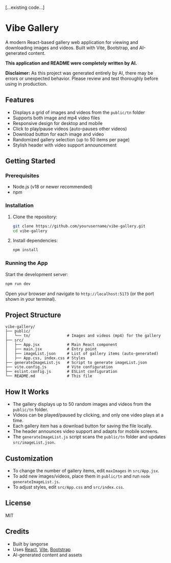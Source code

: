 [...existing code...]
# Vibe Gallery

A modern React-based gallery web application for viewing and downloading images and videos. Built with Vite, Bootstrap, and AI-generated content.

**This application and README were completely written by AI.**

**Disclaimer:** As this project was generated entirely by AI, there may be errors or unexpected behavior. Please review and test thoroughly before using in production.

## Features

- Displays a grid of images and videos from the `public/tn` folder
- Supports both image and mp4 video files
- Responsive design for desktop and mobile
- Click to play/pause videos (auto-pauses other videos)
- Download button for each image and video
- Randomized gallery selection (up to 50 items per page)
- Stylish header with video support announcement

## Getting Started

### Prerequisites
- Node.js (v18 or newer recommended)
- npm

### Installation
1. Clone the repository:
	```sh
	git clone https://github.com/yourusername/vibe-gallery.git
	cd vibe-gallery
	```
2. Install dependencies:
	```sh
	npm install
	```

### Running the App
Start the development server:
```sh
npm run dev
```
Open your browser and navigate to `http://localhost:5173` (or the port shown in your terminal).

## Project Structure

```
vibe-gallery/
├── public/
│   └── tn/                # Images and videos (mp4) for the gallery
├── src/
│   ├── App.jsx            # Main React component
│   ├── main.jsx           # Entry point
│   ├── imageList.json     # List of gallery items (auto-generated)
│   ├── App.css, index.css # Styles
├── generateImageList.js   # Script to generate imageList.json
├── vite.config.js         # Vite configuration
├── eslint.config.js       # ESLint configuration
└── README.md              # This file
```

## How It Works
- The gallery displays up to 50 random images and videos from the `public/tn` folder.
- Videos can be played/paused by clicking, and only one video plays at a time.
- Each gallery item has a download button for saving the file locally.
- The header announces video support and adapts for mobile screens.
- The `generateImageList.js` script scans the `public/tn` folder and updates `src/imageList.json`.

## Customization
- To change the number of gallery items, edit `maxImages` in `src/App.jsx`.
- To add new images/videos, place them in `public/tn` and run `node generateImageList.js`.
- To adjust styles, edit `src/App.css` and `src/index.css`.

## License
MIT

## Credits
- Built by iangorse
- Uses [React](https://react.dev/), [Vite](https://vitejs.dev/), [Bootstrap](https://getbootstrap.com/)
- AI-generated content and assets
